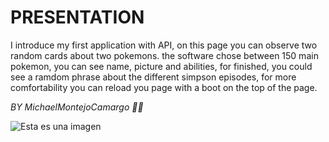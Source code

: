 #  PRESENTATION

I introduce my first application with API, on this page you can observe two random cards about two pokemons. the software chose between  150 main pokemon, you can see name, picture and abilities, for finished, you could see a ramdom phrase about the different simpson episodes, for more comfortability you can reload you page with a boot on the top of the page.


_BY MichaelMontejoCamargo 🐱‍🚀_

![Esta es una imagen](https://concepto.de/wp-content/uploads/2018/09/lenguaje-de-programaci%C3%B3n-e1537466894547.jpg)